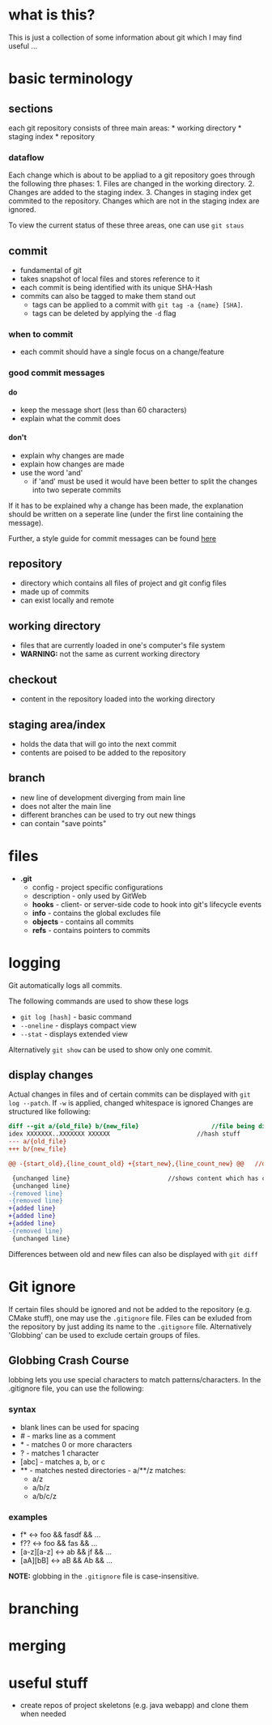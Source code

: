 # what is this?
This is just a collection of some information about git which I may find useful ...

# basic terminology

## sections
each git repository consists of three main areas:
	* working directory
	* staging index
	* repository

### dataflow
Each change which is about to be appliad to a git repository goes through the following thre phases:
	1. Files are changed in the working directory.
	2. Changes are added to the staging index. 
	3. Changes in staging index get commited to the repository. Changes which are not in the staging index are ignored.

To view the current status of these three areas, one can use `git staus`

## commit
* fundamental of git
* takes snapshot of local files and stores reference to it
* each commit is being identified with its unique SHA-Hash
* commits can also be tagged to make them stand out
	* tags can be applied to a commit with `git tag -a {name} [SHA]`.
	* tags can be deleted by applying the `-d` flag

### when to commit
* each commit should have a single focus on a change/feature

### good commit messages
#### do
* keep the message short (less than 60 characters)
* explain what the commit does
#### don't
* explain why changes are made
* explain how changes are made
* use the word 'and'
	* if 'and' must be used it would have been better to split the changes into two seperate commits

If it has to be explained why a change has been made, the explanation should be written on a seperate line (under the first line containing the message).

Further, a style guide for commit messages can be found [here](https://udacity.github.io/git-styleguide/ "udacity's commit message style guide")

## repository
* directory which contains all files of project and git config files
* made up of commits
* can exist locally and remote

## working directory
* files that are currently loaded in one's computer's file system
* **WARNING:** not the same as current working directory

## checkout
* content in the repository loaded into the working directory

## staging area/index
* holds the data that will go into the next commit
* contents are poised to be added to the repository

## branch
* new line of development diverging from main line
* does not alter the main line
* different branches can be used to try out new things
* can contain "save points"

# files
* **.git**
	* config	- project specific configurations
	* description	- only used by GitWeb
	* **hooks**	- client- or server-side code to hook into git's lifecycle events
	* **info**	- contains the global excludes file
	* **objects**	- contains all commits
	* **refs**	- contains pointers to commits

# logging
Git automatically logs all commits.

The following commands are used to show these logs
* `git log [hash]`	- basic command
* `--oneline`		- displays compact view
* `--stat`		- displays extended view

Alternatively `git show` can be used to show only one commit.

## display changes
Actual changes in files and of certain commits can be displayed with `git log --patch`. If `-w` is applied, changed whitespace is ignored
Changes are structured like following:

```Diff
diff --git a/{old_file} b/{new_file}					//file being displayed
idex XXXXXXX..XXXXXXX XXXXXX						//hash stuff
--- a/{old_file}
+++ b/{new_file}

@@ -{start_old},{line_count_old} +{start_new},{line_count_new} @@	//describes where edits where made

 {unchanged line}							//shows content which has changed
 {unchanged line}
-{removed line}
-{removed line}
+{added line}
+{added line}
+{added line}
-{removed line}
 {unchanged line}

```

Differences between old and new files can also be displayed with `git diff`

# Git ignore
If certain files should be ignored and not be added to the repository (e.g. CMake stuff), one may use the `.gitignore` file. Files can be exluded from the repository by just adding its name to the `.gitignore` file. Alternatively 'Globbing' can be used to exclude certain groups of files.

## Globbing Crash Course
lobbing lets you use special characters to match patterns/characters. In the .gitignore file, you can use the following:

### syntax
* blank lines can be used for spacing
* \# - marks line as a comment
* \* - matches 0 or more characters
* ? - matches 1 character
* [abc] - matches a, b, or c
* \*\* - matches nested directories - a/**/z matches:
	* a/z
	* a/b/z
	* a/b/c/z

### examples
* f*		<-> foo && fasdf && ...
* f??		<-> foo && fas   && ...
* [a-z][a-z]	<-> ab  && jf    && ...
* [aA][bB]	<-> aB  && Ab    && ...

**NOTE:** globbing in the `.gitignore` file is case-insensitive.

# branching

# merging

# useful stuff
* create repos of project skeletons (e.g. java webapp) and clone them when needed


